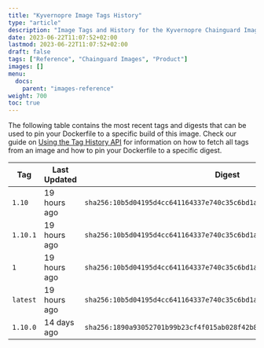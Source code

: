 ```yaml
---
title: "Kyvernopre Image Tags History"
type: "article"
description: "Image Tags and History for the Kyvernopre Chainguard Image"
date: 2023-06-22T11:07:52+02:00
lastmod: 2023-06-22T11:07:52+02:00
draft: false
tags: ["Reference", "Chainguard Images", "Product"]
images: []
menu:
  docs:
    parent: "images-reference"
weight: 700
toc: true
---
```


The following table contains the most recent tags and digests that can be used to pin your Dockerfile to a specific build of this image. Check our guide on [Using the Tag History API](/chainguard/chainguard-images/using-the-tag-history-api/) for information on how to fetch all tags from an image and how to pin your Dockerfile to a specific digest.

| Tag      | Last Updated | Digest                                                                    |
|----------|--------------|---------------------------------------------------------------------------|
| `1.10`   | 19 hours ago | `sha256:10b5d04195d4cc641164337e740c35c6bd1a41d4a48b8881baf2b90e96b361a2` |
| `1.10.1` | 19 hours ago | `sha256:10b5d04195d4cc641164337e740c35c6bd1a41d4a48b8881baf2b90e96b361a2` |
| `1`      | 19 hours ago | `sha256:10b5d04195d4cc641164337e740c35c6bd1a41d4a48b8881baf2b90e96b361a2` |
| `latest` | 19 hours ago | `sha256:10b5d04195d4cc641164337e740c35c6bd1a41d4a48b8881baf2b90e96b361a2` |
| `1.10.0` | 14 days ago  | `sha256:1890a93052701b99b23cf4f015ab028f42b8d5ab280649fa116e125623913780` |
